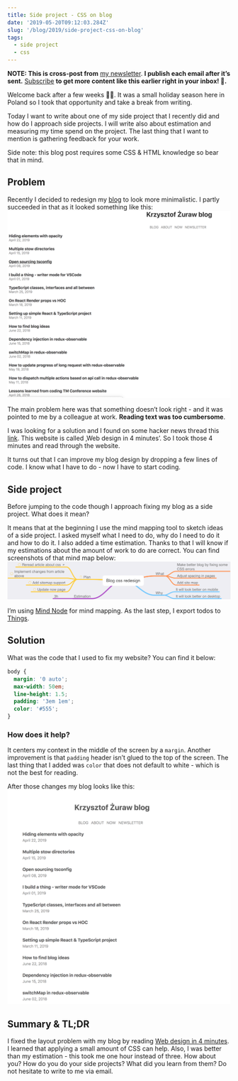 ```yaml
---
title: Side project - CSS on blog
date: '2019-05-20T09:12:03.284Z'
slug: '/blog/2019/side-project-css-on-blog'
tags:
  - side project
  - css
---
```


**NOTE: This is cross-post from** [my newsletter](https://krzysztofzuraw.com/newsletter). **I publish each email after it’s sent.** [Subscribe](https://buttondown.email/krzysztof_zuraw) **to get more content like this earlier right in your inbox! 📧.**

Welcome back after a few weeks 👋🏻. It was a small holiday season here in Poland so I took that opportunity and take a break from writing.

Today I want to write about one of my side project that I recently did and how do I approach side projects. I will write also about estimation and measuring my time spend on the project. The last thing that I want to mention is gathering feedback for your work.

Side note: this blog post requires some CSS & HTML knowledge so bear that in mind.

## Problem

Recently I decided to redesign my [blog](http://krzysztofzuraw.com) to look more minimalistic. I partly succeeded in that as it looked something like this:
![](./first.png)

The main problem here was that something doesn’t look right - and it was pointed to me by a colleague at work. **Reading text was too cumbersome**.

I was looking for a solution and I found on some hacker news thread this [link](https://jgthms.com/web-design-in-4-minutes/). This website is called ‚Web design in 4 minutes’. So I took those 4 minutes and read through the website.

It turns out that I can improve my blog design by dropping a few lines of code. I know what I have to do - now I have to start coding.

## Side project

Before jumping to the code though I approach fixing my blog as a side project. What does it mean?

It means that at the beginning I use the mind mapping tool to sketch ideas of a side project. I asked myself what I need to do, why do I need to do it and how to do it. I also added a time estimation. Thanks to that I will know if my estimations about the amount of work to do are correct. You can find screenshots of that mind map below:
![](./second.png)

I’m using [Mind Node](https://mindnode.com/) for mind mapping. As the last step, I export todos to [Things](https://culturedcode.com/things/).

## Solution

What was the code that I used to fix my website? You can find it below:

```css
body {
  margin: '0 auto';
  max-width: 50em;
  line-height: 1.5;
  padding: '3em 1em';
  color: '#555';
}
```

### How does it help?

It centers my context in the middle of the screen by a `margin`. Another improvement is that `padding` header isn’t glued to the top of the screen. The last thing that I added was `color` that does not default to white - which is not the best for reading.

After those changes my blog looks like this:
![](./third.png)

## Summary & TL;DR

I fixed the layout problem with my blog by reading [Web design in 4 minutes](https://jgthms.com/web-design-in-4-minutes/). I learned that applying a small amount of CSS can help. Also, I was better than my estimation - this took me one hour instead of three.
How about you? How do you do your side projects? What did you learn from them? Do not hesitate to write to me via email.

